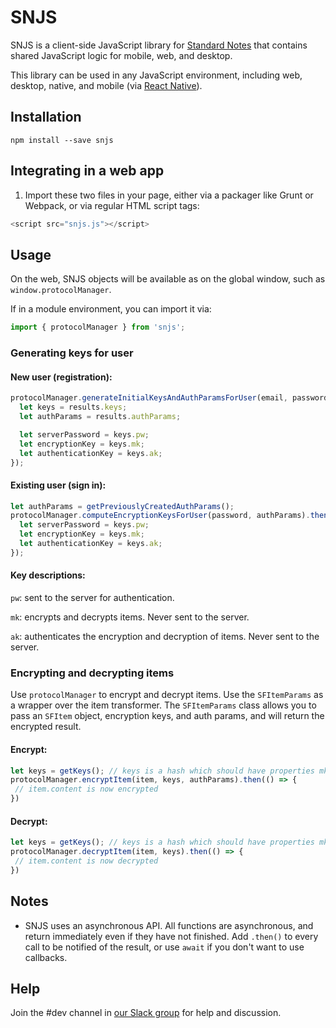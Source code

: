 # SNJS

SNJS is a client-side JavaScript library for [Standard Notes](https://standardnotes.org) that contains shared JavaScript logic for mobile, web, and desktop.

This library can be used in any JavaScript environment, including web, desktop, native, and mobile (via [React Native](https://github.com/standardnotes/mobile/blob/master/src/lib/snjs.js)).

## Installation

`npm install --save snjs`

## Integrating in a web app

1. Import these two files in your page, either via a packager like Grunt or Webpack, or via regular HTML script tags:

```javascript
<script src="snjs.js"></script>
```

## Usage

On the web, SNJS objects will be available as on the global window, such as `window.protocolManager`.

If in a module environment, you can import it via:

```javascript
import { protocolManager } from 'snjs';
```

### Generating keys for user

#### New user (registration):

```javascript
protocolManager.generateInitialKeysAndAuthParamsForUser(email, password).then((results) => {
  let keys = results.keys;
  let authParams = results.authParams;

  let serverPassword = keys.pw;
  let encryptionKey = keys.mk;
  let authenticationKey = keys.ak;
});
```

#### Existing user (sign in):

```javascript
let authParams = getPreviouslyCreatedAuthParams();
protocolManager.computeEncryptionKeysForUser(password, authParams).then((keys) => {
  let serverPassword = keys.pw;
  let encryptionKey = keys.mk;
  let authenticationKey = keys.ak;
});
```

#### Key descriptions:
`pw`: sent to the server for authentication.

`mk`: encrypts and decrypts items. Never sent to the server.

`ak`: authenticates the encryption and decryption of items. Never sent to the server.

### Encrypting and decrypting items

Use `protocolManager` to encrypt and decrypt items. Use the `SFItemParams` as a wrapper over the item transformer. The `SFItemParams` class allows you to pass an `SFItem` object, encryption keys, and auth params, and will return the encrypted result.

#### Encrypt:

```javascript
let keys = getKeys(); // keys is a hash which should have properties mk and ak.
protocolManager.encryptItem(item, keys, authParams).then(() => {
 // item.content is now encrypted
})
```

#### Decrypt:

```javascript
let keys = getKeys(); // keys is a hash which should have properties mk and ak.
protocolManager.decryptItem(item, keys).then(() => {
 // item.content is now decrypted
})
```

## Notes
- SNJS uses an asynchronous API. All functions are asynchronous, and return immediately even if they have not finished. Add `.then()` to every call to be notified of the result, or use `await` if you don't want to use callbacks.
## Help
Join the #dev channel in [our Slack group](https://standardnotes.org/slack) for help and discussion.
